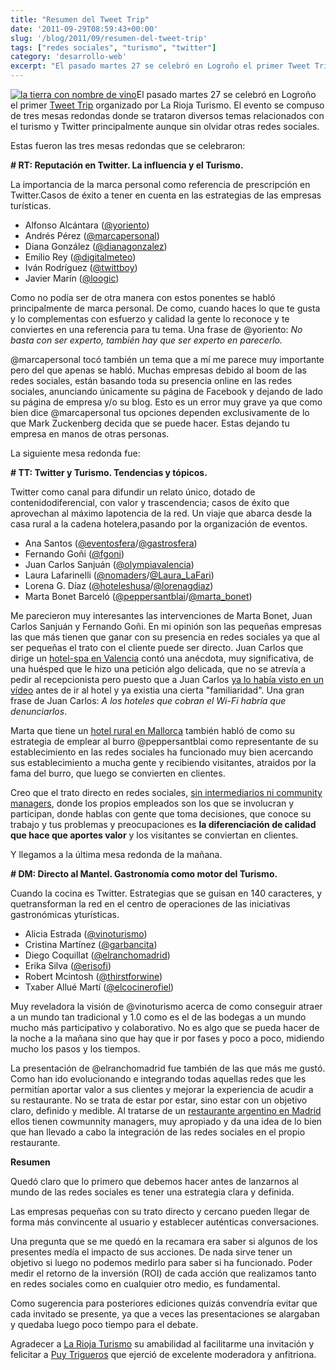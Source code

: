 ```yaml
---
title: "Resumen del Tweet Trip"
date: '2011-09-29T08:59:43+00:00'
slug: '/blog/2011/09/resumen-del-tweet-trip'
tags: ["redes sociales", "turismo", "twitter"]
category: 'desarrollo-web'
excerpt: "El pasado martes 27 se celebró en Logroño el primer Tweet Trip."
---
```

[![la tierra con nombre de vino](http://static.squarespace.com/static/5303797ae4b0c6ad9e43f072/5303ce80e4b0400995a883d6/5303cf43e4b0400995a88b95/1392758595089/tweet_trip_logo.png?format=original "tweet\_trip\_logo")](http://static.squarespace.com/static/5303797ae4b0c6ad9e43f072/5303ce80e4b0400995a883d6/5303cf43e4b0400995a88b95/1392758595089/tweet_trip_logo.png?format=original)El pasado martes 27 se celebró en Logroño el primer [Tweet Trip](http://static.squarespace.com/static/5303797ae4b0c6ad9e43f072/5303ce80e4b0400995a883d6/5303cf35e4b0400995a88b0c/1392758581676/?format=original "Tweet Trip") organizado por La Rioja Turismo. El evento se compuso de tres mesas redondas donde se trataron diversos temas relacionados con el turismo y Twitter principalmente aunque sin olvidar otras redes sociales.

Estas fueron las tres mesas redondas que se celebraron:

**# RT: Reputación en Twitter. La influencia y el Turismo.**

La importancia de la marca personal como referencia de prescripción en Twitter.Casos de éxito a tener en cuenta en las estrategias de las empresas turísticas.

- Alfonso Alcántara ([@yoriento](http://twitter.com/yoriento))
- Andrés Pérez ([@marcapersonal](http://twitter.com/marcapersonal))
- Diana González ([@dianagonzalez](http://twitter.com/dianagonzalez))
- Emilio Rey ([@digitalmeteo](http://twitter.com/digitalmeteo))
- Iván Rodríguez ([@twittboy](http://twitter.com/twittboy))
- Javier Marín ([@loogic](http://twitter.com/loogic))

Como no podía ser de otra manera con estos ponentes se habló principalmente de marca personal. De como, cuando haces lo que te gusta y lo complementas con esfuerzo y calidad la gente lo reconoce y te conviertes en una referencia para tu tema. Una frase de @yoriento: _No basta con ser experto, también hay que ser experto en parecerlo._

@marcapersonal tocó también un tema que a mí me parece muy importante pero del que apenas se habló. Muchas empresas debido al boom de las redes sociales, están basando toda su presencia online en las redes sociales, anunciando únicamente su página de Facebook y dejando de lado su página de empresa y/o su blog. Esto es un error muy grave ya que como bien dice @marcapersonal tus opciones dependen exclusivamente de lo que Mark Zuckenberg decida que se puede hacer.  Estas dejando tu empresa en manos de otras personas.

La siguiente mesa redonda fue:

**# TT: Twitter y Turismo. Tendencias y tópicos.**

Twitter como canal para difundir un relato único, dotado de contenidodiferencial, con valor y trascendencia; casos de éxito que aprovechan al máximo lapotencia de la red. Un viaje que abarca desde la casa rural a la cadena hotelera,pasando por la organización de eventos.

- Ana Santos ([@eventosfera](http://twitter.com/eventosfera)/[@gastrosfera](http://twitter.com/gastrosfera))
- Fernando Goñi ([@fgoni](http://twitter.com/fgoni))
- Juan Carlos Sanjuán ([@olympiavalencia](http://twitter.com/olympiavalencia))
- Laura Lafarinelli ([@nomaders](http://twitter.com/nomaders)/[@Laura\_LaFari](http://twitter.com/laura_lafari))
- Lorena G. Díaz ([@hoteleshusa](http://twitter.com/hoteleshusa)/[@lorenagdiaz](http://twitter.com/lorenagdiaz))
- Marta Bonet Barceló ([@peppersantblai](http://twitter.com/peppersantblai)/[@marta\_bonet](http://twitter.com/marta_bonet))

Me parecieron muy interesantes las intervenciones de Marta Bonet, Juan Carlos Sanjuán y Fernando Goñi. En mi opinión son las pequeñas empresas las que más tienen que ganar con su presencia en redes sociales ya que al ser pequeñas el trato con el cliente puede ser directo. Juan Carlos que dirige un [hotel-spa en Valencia](http://static.squarespace.com/static/5303797ae4b0c6ad9e43f072/5303ce80e4b0400995a883d6/5303cf35e4b0400995a88b0c/1392758581676/?format=original "Hotel Spa en Valencia") contó una anécdota, muy significativa, de una huésped que le hizo una petición algo delicada, que no se atrevía a pedir al recepcionista pero puesto que a Juan Carlos [ya lo había visto en un vídeo](http://static.squarespace.com/static/5303797ae4b0c6ad9e43f072/5303ce80e4b0400995a883d6/5303cf35e4b0400995a88b0c/1392758581676/?format=original "hotel olympia") antes de ir al hotel y ya existia una cierta "familiaridad". Una gran frase de Juan Carlos: _A los hoteles que cobran el Wi-Fi habría que denunciarlos_.

Marta que tiene un [hotel rural en Mallorca](http://static.squarespace.com/static/5303797ae4b0c6ad9e43f072/5303ce80e4b0400995a883d6/5303cf35e4b0400995a88b0c/1392758581676/?format=original "hotel rural mallorca") también habló de como su estrategia de emplear al burro @peppersantblai como representante de su establecimiento en las redes sociales ha funcionado muy bien acercando sus establecimiento a mucha gente y recibiendo visitantes, atraidos por la fama del burro, que luego se convierten en clientes.

Creo que el trato directo en redes sociales, [sin intermediarios ni community managers](http://static.squarespace.com/static/5303797ae4b0c6ad9e43f072/5303ce80e4b0400995a883d6/5303cf43e4b0400995a88b9a/1392758595376/?format=original "tu empresa no necesita un community manager"), donde los propios empleados son los que se involucran y participan, donde hablas con gente que toma decisiones, que conoce su trabajo y tus problemas y preocupaciones es **la diferenciación de calidad que hace que aportes valor** y los visitantes se conviertan en clientes.

Y llegamos a la última mesa redonda de la mañana.

**# DM: Directo al Mantel. Gastronomía como motor del Turismo.**

Cuando la cocina es Twitter. Estrategias que se guisan en 140 caracteres, y quetransforman la red en el centro de operaciones de las iniciativas gastronómicas yturísticas.

- Alicia Estrada ([@vinoturismo](http://twitter.com/vinoturismo))
- Cristina Martínez ([@garbancita](http://twitter.com/garbancita))
- Diego Coquillat ([@elranchomadrid](http://twitter.com/elranchomadrid))
- Erika Silva ([@erisofi](http://twitter.com/erisofi))
- Robert Mcintosh ([@thirstforwine](http://twitter.com/thirstforwine))
- Txaber Allué Martí ([@elcocinerofiel](http://twitter.com/elcocinerofiel))

Muy reveladora la visión de @vinoturismo acerca de como conseguir atraer a un mundo tan tradicional y 1.0 como es el de las bodegas a un mundo mucho más participativo y colaborativo. No es algo que se pueda hacer de la noche a la mañana sino que hay que ir por fases y poco a poco, midiendo mucho los pasos y los tiempos.

La presentación de @elranchomadrid fue también de las que más me gustó. Como han ido evolucionando e integrando todas aquellas redes que les permitían aportar valor a sus clientes y mejorar la experiencia de acudir a su restaurante. No se trata de estar por estar, sino estar con un objetivo claro, definido y medible. Al tratarse de un [restaurante argentino en Madrid](http://static.squarespace.com/static/5303797ae4b0c6ad9e43f072/5303ce80e4b0400995a883d6/5303cf35e4b0400995a88b0c/1392758581676/?format=original "restaurante asador argentino en madrid") ellos tienen cowmunnity managers, muy apropiado y da una idea de lo bien que han llevado a cabo la integración de las redes sociales en el propio restaurante.

**Resumen**

Quedó claro que lo primero que debemos hacer antes de lanzarnos al mundo de las redes sociales es tener una estrategia clara y definida.

Las empresas pequeñas con su trato directo y cercano pueden llegar de forma más convincente al usuario y establecer auténticas conversaciones.

Una pregunta que se me quedó en la recamara era saber si algunos de los presentes medía el impacto de sus acciones. De nada sirve tener un objetivo si luego no podemos medirlo para saber si ha funcionado. Poder medir el retorno de la inversión (ROI) de cada acción que realizamos tanto en redes sociales como en cualquier otro medio, es fundamental.

Como sugerencia para posteriores ediciones quizás convendría evitar que cada invitado se presente, ya que a veces las presentaciones se alargaban y quedaba luego poco tiempo para el debate.

Agradecer a [La Rioja Turismo](http://static.squarespace.com/static/5303797ae4b0c6ad9e43f072/5303ce80e4b0400995a883d6/5303cf35e4b0400995a88b0c/1392758581676/?format=original "la tierra con nombre de vino") su amabilidad al facilitarme una invitación y felicitar a [Puy Trigueros](http://static.squarespace.com/static/5303797ae4b0c6ad9e43f072/5303ce80e4b0400995a883d6/5303cf35e4b0400995a88b0c/1392758581676/?format=original "experta en marketing y turismo") que ejerció de excelente moderadora y anfitriona.

